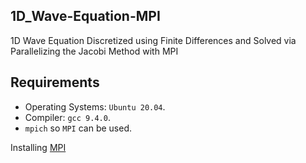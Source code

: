 ## 1D_Wave-Equation-MPI
1D Wave Equation Discretized using Finite Differences and Solved via Parallelizing the Jacobi Method with MPI

## Requirements

* Operating Systems: `Ubuntu 20.04`.
* Compiler: `gcc 9.4.0`.
* `mpich` so `MPI` can be used.

Installing [MPI](https://www.mpich.org/)
